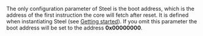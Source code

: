 The only configuration parameter of Steel is the boot address, which is the address of the first instruction the core will fetch after reset. It is defined when instantiating Steel (see [Getting started](getting.md)). If you omit this parameter the boot address will be set to the address **0x00000000**.
